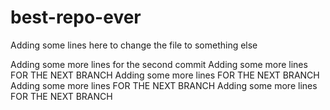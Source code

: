 # best-repo-ever
Adding some lines here
to change the file
to something else

Adding some more lines for the second commit
Adding some more lines FOR THE NEXT BRANCH
Adding some more lines FOR THE NEXT BRANCH
Adding some more lines FOR THE NEXT BRANCH
Adding some more lines FOR THE NEXT BRANCH
